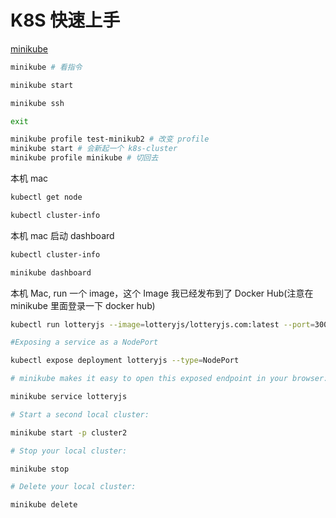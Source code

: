 # K8S 快速上手

[minikube](https://github.com/kubernetes/minikube)

```sh
minikube # 看指令

minikube start

minikube ssh

exit

minikube profile test-minikub2 # 改变 profile
minikube start # 会新起一个 k8s-cluster
minikube profile minikube # 切回去
```

本机 mac

```sh
kubectl get node

kubectl cluster-info
```

本机 mac 启动 dashboard

```sh
kubectl cluster-info

minikube dashboard
```

本机 Mac, run 一个 image，这个 Image 我已经发布到了 Docker Hub(注意在 minikube 里面登录一下 docker hub)

```sh
kubectl run lotteryjs --image=lotteryjs/lotteryjs.com:latest --port=3000

#Exposing a service as a NodePort

kubectl expose deployment lotteryjs --type=NodePort

# minikube makes it easy to open this exposed endpoint in your browser:

minikube service lotteryjs

# Start a second local cluster:

minikube start -p cluster2

# Stop your local cluster:

minikube stop

# Delete your local cluster:

minikube delete
```
